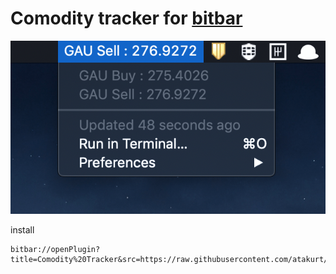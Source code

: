 # Comodity tracker for [bitbar](https://getbitbar.com/)
![alt text](https://raw.githubusercontent.com/atakurt/bitbar_commodity/master/bitbar.png)

install 
```
bitbar://openPlugin?title=Comodity%20Tracker&src=https://raw.githubusercontent.com/atakurt/bitbar_commodity/master/commodity.1m.py
```

